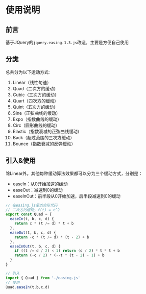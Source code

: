 # 使用说明

## 前言

基于JQuery的`jquery.easing.1.3.js`改造，主要是方便自己使用



## 分类

总共分为以下运动方式:

1. Linear（线性匀速）
2. Quad（二次方的缓动）
3. Cubic（三次方的缓动）
4. Quart（四次方的缓动）
5. Quint（五次方的缓动）
6. Sine（正弦曲线的缓动）
7. Expo（指数曲线的缓动）
8. Circ（圆形曲线的缓动）
9. Elastic（指数衰减的正弦曲线缓动）
10. Back（超过范围的三次方缓动）
11. Bounce（指数衰减的反弹缓动）



## 引入&使用

除Linear外，其他每种缓动算法效果都可以分为三个缓动方式，分别是：

- easeIn：从0开始加速的缓动
- easeOut：减速到0的缓动
- easeInOut：前半段从0开始加速，后半段减速到0的缓动



```js
// 在easing.js里的实际代码
// 二次方的缓动，f(t) = t^2
export const Quad = {
  easeIn(t, b, c, d) {
    return c * (t /= d) * t + b
  },
  easeOut(t, b, c, d) {
    return -c * (t /= d) * (t - 2) + b
  },
  easeInOut(t, b, c, d) {
    if ((t /= d / 2) < 1) return (c / 2) * t * t + b
    return (-c / 2) * (--t * (t - 2) - 1) + b
  }
}

// 引入
import { Quad } from './easing.js'
// 使用
Quad.easeIn(t,b,c,d)
```


